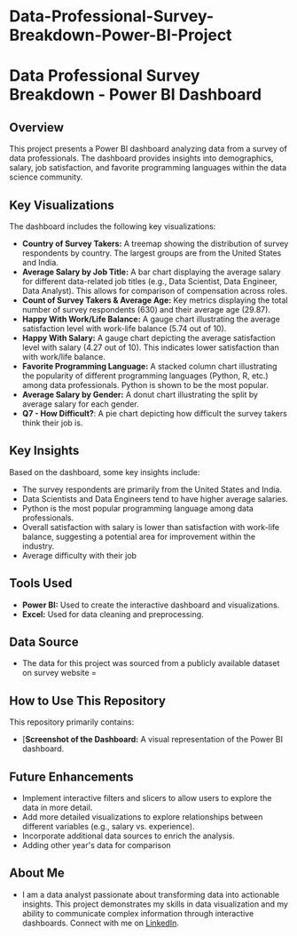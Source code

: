 # Data-Professional-Survey-Breakdown-Power-BI-Project

# Data Professional Survey Breakdown - Power BI Dashboard

## Overview

This project presents a Power BI dashboard analyzing data from a survey of data professionals. The dashboard provides insights into demographics, salary, job satisfaction, and favorite programming languages within the data science community.

## Key Visualizations

The dashboard includes the following key visualizations:

*   **Country of Survey Takers:** A treemap showing the distribution of survey respondents by country. The largest groups are from the United States and India.
*   **Average Salary by Job Title:** A bar chart displaying the average salary for different data-related job titles (e.g., Data Scientist, Data Engineer, Data Analyst). This allows for comparison of compensation across roles.
*   **Count of Survey Takers & Average Age:** Key metrics displaying the total number of survey respondents (630) and their average age (29.87).
*   **Happy With Work/Life Balance:** A gauge chart illustrating the average satisfaction level with work-life balance (5.74 out of 10).
*   **Happy With Salary:** A gauge chart depicting the average satisfaction level with salary (4.27 out of 10).  This indicates lower satisfaction than with work/life balance.
*   **Favorite Programming Language:** A stacked column chart illustrating the popularity of different programming languages (Python, R, etc.) among data professionals. Python is shown to be the most popular.
*   **Average Salary by Gender:** A donut chart illustrating the split by average salary for each gender.
*   **Q7 - How Difficult?**: A pie chart depicting how difficult the survey takers think their job is.

## Key Insights

Based on the dashboard, some key insights include:

*   The survey respondents are primarily from the United States and India.
*   Data Scientists and Data Engineers tend to have higher average salaries.
*   Python is the most popular programming language among data professionals.
*   Overall satisfaction with salary is lower than satisfaction with work-life balance, suggesting a potential area for improvement within the industry.
* Average difficulty with their job

## Tools Used

*   **Power BI:** Used to create the interactive dashboard and visualizations.
*   **Excel:** Used for data cleaning and preprocessing.

## Data Source

* The data for this project was sourced from a publicly available dataset on survey website = 

## How to Use This Repository

This repository primarily contains:

*   [**Screenshot of the Dashboard:**  A visual representation of the Power BI dashboard.
## Future Enhancements

*   Implement interactive filters and slicers to allow users to explore the data in more detail.
*   Add more detailed visualizations to explore relationships between different variables (e.g., salary vs. experience).
*   Incorporate additional data sources to enrich the analysis.
*   Adding other year's data for comparison

## About Me

* I am a data analyst passionate about transforming data into actionable insights.  This project demonstrates my skills in data visualization and my ability to communicate complex information through interactive dashboards.  Connect with me on [LinkedIn](https://www.linkedin.com/in/mehul-patil-05687b1b7/).

